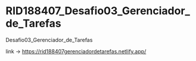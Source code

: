 # RID188407_Desafio03_Gerenciador_de_Tarefas
Desafio03_Gerenciador_de_Tarefas

link -> https://rid188407gerenciadordetarefas.netlify.app/
